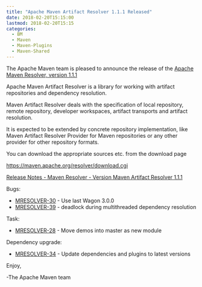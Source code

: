 ```yaml
---
title: "Apache Maven Artifact Resolver 1.1.1 Released"
date: 2018-02-20T15:15:00
lastmod: 2018-02-20T15:15
categories:
  - BM
  - Maven
  - Maven-Plugins
  - Maven-Shared
---
```

The Apache Maven team is pleased to announce the release of the 
[Apache Maven Resolver, version 1.1.1](https://maven.apache.org/resolver/index.html)

Apache Maven Artifact Resolver is a library for working with artifact
repositories and dependency resolution.

Maven Artifact Resolver deals with the specification of local repository,
remote repository, developer workspaces, artifact transports and artifact
resolution.

It is expected to be extended by concrete repository implementation, like Maven
Artifact Resolver Provider for Maven repositories or any other provider for
other repository formats.


You can download the appropriate sources etc. from the download page

https://maven.apache.org/resolver/download.cgi

<!-- more -->

[Release Notes - Maven Resolver - Version Maven Artifact Resolver 1.1.1](https://issues.apache.org/jira/secure/ReleaseNote.jspa?projectId=12320628&version=12341378)

Bugs:

 * [MRESOLVER-30](https://issues.apache.org/jira/browse/MRESOLVER-30) - Use last Wagon 3.0.0
 * [MRESOLVER-39](https://issues.apache.org/jira/browse/MRESOLVER-39) - deadlock during multithreaded dependency resolution

Task:

 * [MRESOLVER-28](https://issues.apache.org/jira/browse/MRESOLVER-28) - Move demos into master as new module

Dependency upgrade:

 * [MRESOLVER-34](https://issues.apache.org/jira/browse/MRESOLVER-34) - Update dependencies and plugins to latest versions

Enjoy,

-The Apache Maven team 
